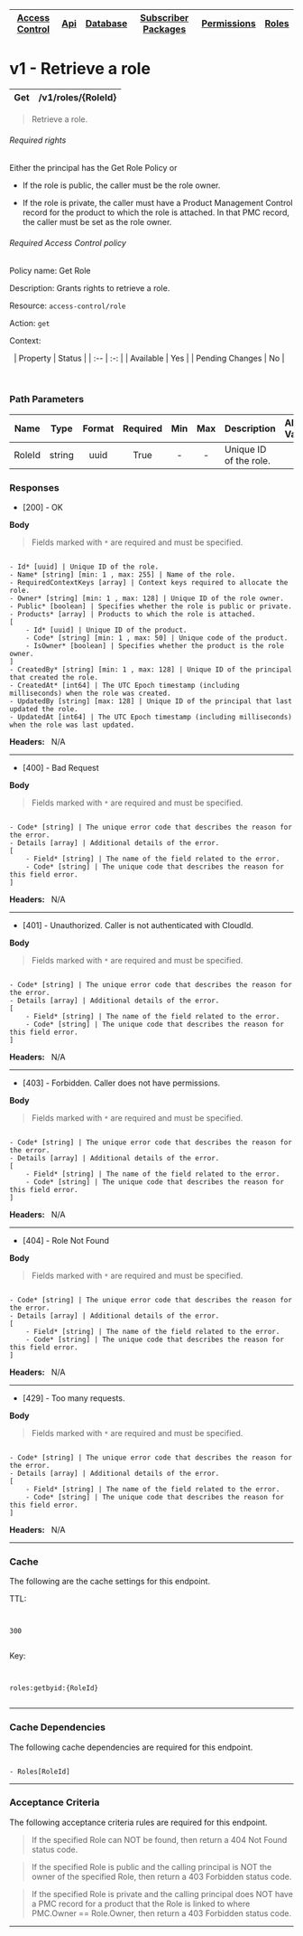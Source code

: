| [Access Control](../../AccessControl.md) | [Api](../../Api.md) | [Database](../../Database.md) | [Subscriber Packages](../../SubscriberPackages.md) | [Permissions](../../Permissions.md) | [Roles](../../Roles.md) | 
| :-: | :-: | :-: | :-: | :-: | :-: | 
# v1 - Retrieve a role

| Get | /v1/roles/{RoleId} | 
| :-: | :-: | 

> Retrieve a role.

###### Required rights

 Either the principal has the Get Role Policy or 

* If the role is public, the caller must be the role owner.

 * If the role is private, the caller must have a Product Management Control record for the product to which the role is attached. In that PMC record, the caller must be set as the role owner. 

###### Required Access Control policy

Policy name: Get Role

Description: Grants rights to retrieve a role.

Resource: `access-control/role`

Action: `get`

Context:



&nbsp;
| Property | Status | 
| :-- | :-: | 
| Available | Yes | 
| Pending Changes | No | 

&nbsp;

### Path Parameters

| Name | Type | Format | Required | Min | Max | Description | Allowed Values | 
| :-: | :-: | :-: | :-: | :-: | :-: | :- | :- | 
| RoleId | string | uuid | True | - | - | Unique ID of the role. |  | 


### Responses

- [200] - OK

**Body**


> Fields marked with `*` are required and must be specified.


<pre><code>
- Id* [uuid] | Unique ID of the role.
- Name* [string] [min: 1 , max: 255] | Name of the role.
- RequiredContextKeys [array] | Context keys required to allocate the role.
- Owner* [string] [min: 1 , max: 128] | Unique ID of the role owner.
- Public* [boolean] | Specifies whether the role is public or private.
- Products* [array] | Products to which the role is attached.
[
	- Id* [uuid] | Unique ID of the product.
	- Code* [string] [min: 1 , max: 50] | Unique code of the product.
	- IsOwner* [boolean] | Specifies whether the product is the role owner.
]
- CreatedBy* [string] [min: 1 , max: 128] | Unique ID of the principal that created the role.
- CreatedAt* [int64] | The UTC Epoch timestamp (including milliseconds) when the role was created.
- UpdatedBy [string] [max: 128] | Unique ID of the principal that last updated the role.
- UpdatedAt [int64] | The UTC Epoch timestamp (including milliseconds) when the role was last updated.
</code></pre>

**Headers:** &nbsp;&nbsp;N/A

---

- [400] - Bad Request

**Body**


> Fields marked with `*` are required and must be specified.


<pre><code>
- Code* [string] | The unique error code that describes the reason for the error.
- Details [array] | Additional details of the error.
[
	- Field* [string] | The name of the field related to the error.
	- Code* [string] | The unique code that describes the reason for this field error.
]
</code></pre>

**Headers:** &nbsp;&nbsp;N/A

---

- [401] - Unauthorized. Caller is not authenticated with CloudId.

**Body**


> Fields marked with `*` are required and must be specified.


<pre><code>
- Code* [string] | The unique error code that describes the reason for the error.
- Details [array] | Additional details of the error.
[
	- Field* [string] | The name of the field related to the error.
	- Code* [string] | The unique code that describes the reason for this field error.
]
</code></pre>

**Headers:** &nbsp;&nbsp;N/A

---

- [403] - Forbidden. Caller does not have permissions.

**Body**


> Fields marked with `*` are required and must be specified.


<pre><code>
- Code* [string] | The unique error code that describes the reason for the error.
- Details [array] | Additional details of the error.
[
	- Field* [string] | The name of the field related to the error.
	- Code* [string] | The unique code that describes the reason for this field error.
]
</code></pre>

**Headers:** &nbsp;&nbsp;N/A

---

- [404] - Role Not Found

**Body**


> Fields marked with `*` are required and must be specified.


<pre><code>
- Code* [string] | The unique error code that describes the reason for the error.
- Details [array] | Additional details of the error.
[
	- Field* [string] | The name of the field related to the error.
	- Code* [string] | The unique code that describes the reason for this field error.
]
</code></pre>

**Headers:** &nbsp;&nbsp;N/A

---

- [429] - Too many requests.

**Body**


> Fields marked with `*` are required and must be specified.


<pre><code>
- Code* [string] | The unique error code that describes the reason for the error.
- Details [array] | Additional details of the error.
[
	- Field* [string] | The name of the field related to the error.
	- Code* [string] | The unique code that describes the reason for this field error.
]
</code></pre>

**Headers:** &nbsp;&nbsp;N/A

---


### Cache

The following are the cache settings for this endpoint.

TTL:

<pre><code>

300

</code></pre>

Key:

<pre><code>

roles:getbyid:{RoleId}

</code></pre>



---

### Cache Dependencies

The following cache dependencies are required for this endpoint.

<pre><code>
- Roles[RoleId]
</code></pre>


---

### Acceptance Criteria

The following acceptance criteria rules are required for this endpoint.


> If the specified Role can NOT be found, then return a 404 Not Found status code.




> If the specified Role is public and the calling principal is NOT the owner of the specified Role, then return a 403 Forbidden status code.




> If the specified Role is private and the calling principal does NOT have a PMC record for a product that the Role is linked to where PMC.Owner == Role.Owner, then return a 403 Forbidden status code.





---

